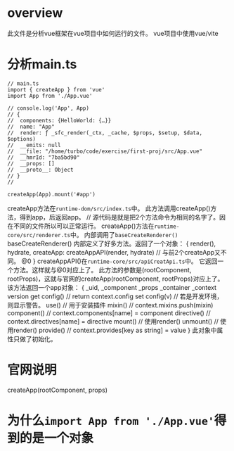 # overview

此文件是分析vue框架在vue项目中如何运行的文件。
vue项目中使用vue/vite

# 分析main.ts
```
// main.ts
import { createApp } from 'vue'
import App from './App.vue'

// console.log('App', App)
// {
//  components: {HelloWorld: {…}}
//  name: "App"
//  render: ƒ _sfc_render(_ctx, _cache, $props, $setup, $data, $options)
//  __emits: null
//  __file: "/home/turbo/code/exercise/first-proj/src/App.vue"
//  __hmrId: "7ba5bd90"
//  __props: []
//  __proto__: Object
// }
// ﻿

createApp(App).mount('#app')
```

createApp方法在`runtime-dom/src/index.ts`中。
此方法调用createApp()方法，得到app，后返回app。
// 源代码是就是把2个方法命令为相同的名字了。因在不同的文件所以可以正常运行。
createApp()方法在`runtime-core/src/renderer.ts`中。
内部调用了`baseCreateRenderer()`
baseCreateRenderer()
内部定义了好多方法。返回了一个对象：
{
    render(),
    hydrate,
    createApp: createAppAPI(render, hydrate) // 与前2个createApp又不同。           @0
}
createAppAPI()在`runtime-core/src/apiCreatApi.ts`中。
它返回一个方法。这样就与@0对应上了。
此方法的参数是(rootComponent, rootProps)，这就与官网的createApp(rootComponent, rootProps)对应上了。
该方法返回一个app对象：
{
    _uid,
    _component
    _props
    _container
    _context
    version
    get config()     // return context.config
    set config(v)    // 若是开发环境，则显示警告。
    use()            // 用于安装插件
    mixin()          // context.mixins.push(mixin)
    component()      // context.components[name] = component
    directive()      // context.directives[name] = directive
    mount()          // 使用render()
    unmount()        // 使用render()
    provide()        // context.provides[key as string] = value
}
此对象中属性只做了初始化。

# 官网说明
createApp(rootComponent, props)

# 为什么`import App from './App.vue'`得到的是一个对象



